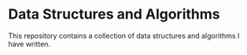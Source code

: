 # Data Structures and Algorithms

This repository contains a collection of data structures and algorithms I have written.

